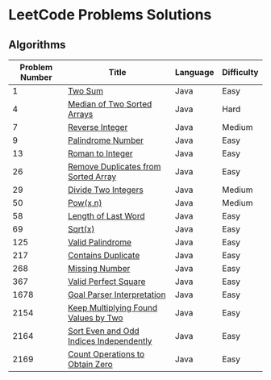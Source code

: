 # LeetCode Problems Solutions


## Algorithms
                                                                                                                                                                                                   

| Problem Number | Title | Language | Difficulty |
| ------------- | ------------- | ------------- | ------------- | 
| 1  | [Two Sum](https://leetcode.com/problems/two-sum/)  | Java  | Easy  |
| 4  | [Median of Two Sorted Arrays](https://leetcode.com/problems/median-of-two-sorted-arrays/)  | Java  | Hard  |
| 7  | [Reverse Integer](https://leetcode.com/problems/reverse-integer/)  | Java  | Medium  |
| 9  | [Palindrome Number](https://leetcode.com/problems/palindrome-number/)  | Java  | Easy  |
| 13  | [Roman to Integer](https://leetcode.com/problems/roman-to-integer/)  | Java  | Easy  |
| 26  | [Remove Duplicates from Sorted Array](https://leetcode.com/problems/remove-duplicates-from-sorted-array/)  | Java  | Easy  |
| 29  | [Divide Two Integers](https://leetcode.com/problems/divide-two-integers/)  | Java  | Medium  |
| 50  | [Pow(x,n)](https://leetcode.com/problems/powx-n/)  | Java  | Medium  |
| 58  | [Length of Last Word](https://leetcode.com/problems/length-of-last-word/)  | Java  | Easy  |
| 69  | [Sqrt(x)](https://leetcode.com/problems/sqrtx/)  | Java  | Easy  |
| 125  | [Valid Palindrome](https://leetcode.com/problems/valid-palindrome/)  | Java  | Easy  |
| 217  | [Contains Duplicate](https://leetcode.com/problems/contains-duplicate/)  | Java  | Easy  |
| 268  | [Missing Number](https://leetcode.com/problems/missing-number/)  | Java  | Easy  |
| 367  | [Valid Perfect Square](https://leetcode.com/problems/valid-perfect-square/)  | Java  | Easy  |
| 1678  | [Goal Parser Interpretation](https://leetcode.com/problems/goal-parser-interpretation/)  | Java  | Easy  |
| 2154  | [Keep Multiplying Found Values by Two](https://leetcode.com/problems/keep-multiplying-found-values-by-two/)  | Java  | Easy  |
| 2164  | [Sort Even and Odd Indices Independently](https://leetcode.com/problems/sort-even-and-odd-indices-independently/)  | Java  | Easy  |
| 2169  | [Count Operations to Obtain Zero](https://leetcode.com/problems/count-operations-to-obtain-zero/)  | Java  | Easy  |






